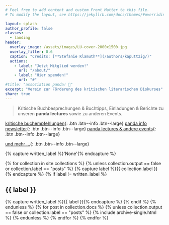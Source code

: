 ```yaml
---
# Feel free to add content and custom Front Matter to this file.
# To modify the layout, see https://jekyllrb.com/docs/themes/#overriding-theme-defaults

layout: splash
author_profile: false
classes:
  - landing
header:
  overlay_image: /assets/images/LU-cover-2000x1500.jpg
  overlay_filter: 0.6
  caption: "Credits: [**Stefanie Klamuth**](/authors/kaputtzig/)"
  actions:
    - label: "Jetzt Mitglied werden!"
      url: "/about/"
    - label: "Hier spenden!"
      url: "#"
#title: "assoziation panda! 🐾"
excerpt: "Verein zur Förderung des kritischen literarischen Diskurses"
share: true
---
```


> Kritische Buchbesprechungen & Buchtipps, Einladungen & Berichte zu unseren **panda lectures** sowie zu anderen Events.

[kritische buchempfehlungen](/books/){: .btn .btn--info .btn--large}
[panda info newsletter](/news/){: .btn .btn--info .btn--large}
[panda lectures & andere events](/events/){: .btn .btn--info .btn--large}
<!-- [panda podcasts](/podcasts/){: .btn .btn--info .btn--large} -->
[und mehr …](/about/){: .btn .btn--info .btn--large}

<!--
**B&nbsp;E&nbsp;&nbsp; &nbsp;R&nbsp;A&nbsp;D&nbsp;I&nbsp;C&nbsp;A&nbsp;L&nbsp;&nbsp;** 🐾 **&nbsp;&nbsp;R&nbsp;E&nbsp;A&nbsp;D&nbsp;&nbsp; &nbsp;B&nbsp;O&nbsp;O&nbsp;K&nbsp;S&nbsp;&nbsp;** 📕
{: .text-center}
{: .notice--danger}
-->

{% capture written_label %}'None'{% endcapture %}

{% for collection in site.collections %}
  {% unless collection.output == false or collection.label == "posts" %}
    {% capture label %}{{ collection.label }}{% endcapture %}
    {% if label != written_label %}
<h2 id="{{ label | slugify }}" class="archive__subtitle">{{ label }}</h2>
      {% capture written_label %}{{ label }}{% endcapture %}
    {% endif %}
  {% endunless %}
  {% for post in collection.docs %}
    {% unless collection.output == false or collection.label == "posts" %}
      {% include archive-single.html %}
    {% endunless %}
  {% endfor %}
{% endfor %}
